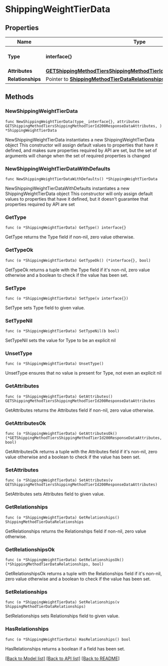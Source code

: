 # ShippingWeightTierData

## Properties

Name | Type | Description | Notes
------------ | ------------- | ------------- | -------------
**Type** | **interface{}** | The resource&#39;s type | 
**Attributes** | [**GETShippingMethodTiersShippingMethodTierId200ResponseDataAttributes**](GETShippingMethodTiersShippingMethodTierId200ResponseDataAttributes.md) |  | 
**Relationships** | Pointer to [**ShippingMethodTierDataRelationships**](ShippingMethodTierDataRelationships.md) |  | [optional] 

## Methods

### NewShippingWeightTierData

`func NewShippingWeightTierData(type_ interface{}, attributes GETShippingMethodTiersShippingMethodTierId200ResponseDataAttributes, ) *ShippingWeightTierData`

NewShippingWeightTierData instantiates a new ShippingWeightTierData object
This constructor will assign default values to properties that have it defined,
and makes sure properties required by API are set, but the set of arguments
will change when the set of required properties is changed

### NewShippingWeightTierDataWithDefaults

`func NewShippingWeightTierDataWithDefaults() *ShippingWeightTierData`

NewShippingWeightTierDataWithDefaults instantiates a new ShippingWeightTierData object
This constructor will only assign default values to properties that have it defined,
but it doesn't guarantee that properties required by API are set

### GetType

`func (o *ShippingWeightTierData) GetType() interface{}`

GetType returns the Type field if non-nil, zero value otherwise.

### GetTypeOk

`func (o *ShippingWeightTierData) GetTypeOk() (*interface{}, bool)`

GetTypeOk returns a tuple with the Type field if it's non-nil, zero value otherwise
and a boolean to check if the value has been set.

### SetType

`func (o *ShippingWeightTierData) SetType(v interface{})`

SetType sets Type field to given value.


### SetTypeNil

`func (o *ShippingWeightTierData) SetTypeNil(b bool)`

 SetTypeNil sets the value for Type to be an explicit nil

### UnsetType
`func (o *ShippingWeightTierData) UnsetType()`

UnsetType ensures that no value is present for Type, not even an explicit nil
### GetAttributes

`func (o *ShippingWeightTierData) GetAttributes() GETShippingMethodTiersShippingMethodTierId200ResponseDataAttributes`

GetAttributes returns the Attributes field if non-nil, zero value otherwise.

### GetAttributesOk

`func (o *ShippingWeightTierData) GetAttributesOk() (*GETShippingMethodTiersShippingMethodTierId200ResponseDataAttributes, bool)`

GetAttributesOk returns a tuple with the Attributes field if it's non-nil, zero value otherwise
and a boolean to check if the value has been set.

### SetAttributes

`func (o *ShippingWeightTierData) SetAttributes(v GETShippingMethodTiersShippingMethodTierId200ResponseDataAttributes)`

SetAttributes sets Attributes field to given value.


### GetRelationships

`func (o *ShippingWeightTierData) GetRelationships() ShippingMethodTierDataRelationships`

GetRelationships returns the Relationships field if non-nil, zero value otherwise.

### GetRelationshipsOk

`func (o *ShippingWeightTierData) GetRelationshipsOk() (*ShippingMethodTierDataRelationships, bool)`

GetRelationshipsOk returns a tuple with the Relationships field if it's non-nil, zero value otherwise
and a boolean to check if the value has been set.

### SetRelationships

`func (o *ShippingWeightTierData) SetRelationships(v ShippingMethodTierDataRelationships)`

SetRelationships sets Relationships field to given value.

### HasRelationships

`func (o *ShippingWeightTierData) HasRelationships() bool`

HasRelationships returns a boolean if a field has been set.


[[Back to Model list]](../README.md#documentation-for-models) [[Back to API list]](../README.md#documentation-for-api-endpoints) [[Back to README]](../README.md)


